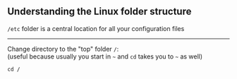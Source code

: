 Understanding the Linux folder structure
----------------------------------------

`/etc` folder is a central location for all your configuration files

***

Change directory to the "top" folder `/`:\
(useful because usually you start in `~` and `cd` takes you to `~` as well)
```
cd /
```
